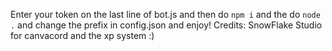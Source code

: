 Enter your token on the last line of bot.js and then do `npm i` and the do `node .` and change the prefix in config.json and enjoy!
Credits: SnowFlake Studio for canvacord and the xp system :)
